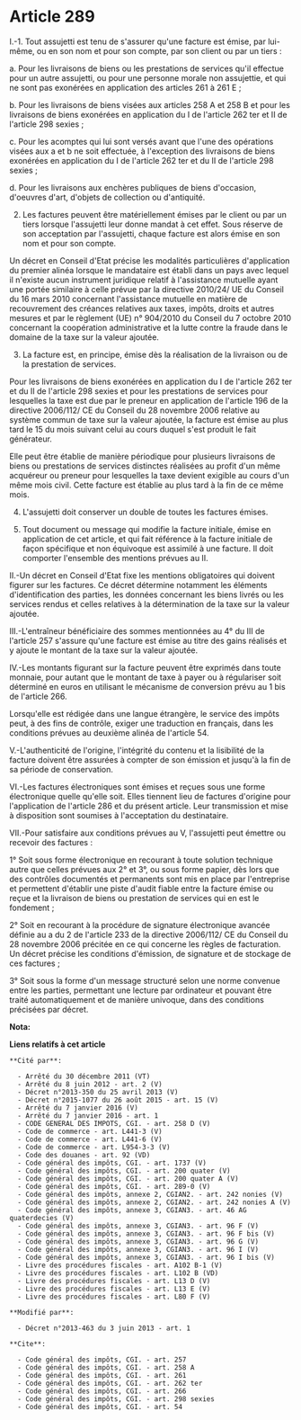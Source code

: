 # Article 289

I.-1. Tout assujetti est tenu de s'assurer qu'une facture est émise, par lui-même, ou en son nom et pour son compte, par son
client ou par un tiers : 

a. Pour les livraisons de biens ou les prestations de services qu'il effectue pour un autre assujetti, ou pour une personne
morale non assujettie, et qui ne sont pas exonérées en application des articles 261 à 261 E ; 

b. Pour les livraisons de biens visées aux articles 258 A et 258 B et pour les livraisons de biens exonérées en application
du I de l'article 262 ter et II de l'article 298 sexies ; 

c. Pour les acomptes qui lui sont versés avant que l'une des opérations visées aux a et b ne soit effectuée, à l'exception
des livraisons de biens exonérées en application du I de l'article 262 ter et du II de l'article 298 sexies ; 

d. Pour les livraisons aux enchères publiques de biens d'occasion, d'oeuvres d'art, d'objets de collection ou d'antiquité. 

2. Les factures peuvent être matériellement émises par le client ou par un tiers lorsque l'assujetti leur donne mandat à cet
effet. Sous réserve de son acceptation par l'assujetti, chaque facture est alors émise en son nom et pour son compte. 

Un décret en Conseil d'Etat précise les modalités particulières d'application du premier alinéa lorsque le mandataire est
établi dans un pays avec lequel il n'existe aucun instrument juridique relatif à l'assistance mutuelle ayant une portée
similaire à celle prévue par la directive 2010/24/ UE du Conseil du 16 mars 2010 concernant l'assistance mutuelle en matière
de recouvrement des créances relatives aux taxes, impôts, droits et autres mesures et par le règlement (UE) n° 904/2010 du
Conseil du 7 octobre 2010 concernant la coopération administrative et la lutte contre la fraude dans le domaine de la taxe
sur la valeur ajoutée. 

3. La facture est, en principe, émise dès la réalisation de la livraison ou de la prestation de services. 

Pour les livraisons de biens exonérées en application du I de l'article 262 ter et du II de l'article 298 sexies et pour les
prestations de services pour lesquelles la taxe est due par le preneur en application de l'article 196 de la directive
2006/112/ CE du Conseil du 28 novembre 2006 relative au système commun de taxe sur la valeur ajoutée, la facture est émise au
plus tard le 15 du mois suivant celui au cours duquel s'est produit le fait générateur. 

Elle peut être établie de manière périodique pour plusieurs livraisons de biens ou prestations de services distinctes
réalisées au profit d'un même acquéreur ou preneur pour lesquelles la taxe devient exigible au cours d'un même mois civil.
Cette facture est établie au plus tard à la fin de ce même mois. 

4. L'assujetti doit conserver un double de toutes les factures émises. 

5. Tout document ou message qui modifie la facture initiale, émise en application de cet article, et qui fait référence à la
facture initiale de façon spécifique et non équivoque est assimilé à une facture. Il doit comporter l'ensemble des mentions
prévues au II. 

II.-Un décret en Conseil d'Etat fixe les mentions obligatoires qui doivent figurer sur les factures. Ce décret détermine
notamment les éléments d'identification des parties, les données concernant les biens livrés ou les services rendus et celles
relatives à la détermination de la taxe sur la valeur ajoutée. 

III.-L'entraîneur bénéficiaire des sommes mentionnées au 4° du III de l'article 257 s'assure qu'une facture est émise au
titre des gains réalisés et y ajoute le montant de la taxe sur la valeur ajoutée. 

IV.-Les montants figurant sur la facture peuvent être exprimés dans toute monnaie, pour autant que le montant de taxe à payer
ou à régulariser soit déterminé en euros en utilisant le mécanisme de conversion prévu au 1 bis de l'article 266. 

Lorsqu'elle est rédigée dans une langue étrangère, le service des impôts peut, à des fins de contrôle, exiger une traduction
en français, dans les conditions prévues au deuxième alinéa de l'article 54. 

V.-L'authenticité de l'origine, l'intégrité du contenu et la lisibilité de la facture doivent être assurées à compter de son
émission et jusqu'à la fin de sa période de conservation. 

VI.-Les factures électroniques sont émises et reçues sous une forme électronique quelle qu'elle soit. Elles tiennent lieu de
factures d'origine pour l'application de l'article 286 et du présent article. Leur transmission et mise à disposition sont
soumises à l'acceptation du destinataire. 

VII.-Pour satisfaire aux conditions prévues au V, l'assujetti peut émettre ou recevoir des factures : 

1° Soit sous forme électronique en recourant à toute solution technique autre que celles prévues aux 2° et 3°, ou sous forme
papier, dès lors que des contrôles documentés et permanents sont mis en place par l'entreprise et permettent d'établir une
piste d'audit fiable entre la facture émise ou reçue et la livraison de biens ou prestation de services qui en est le
fondement ; 

2° Soit en recourant à la procédure de signature électronique avancée définie au a du 2 de l'article 233 de la directive
2006/112/ CE du Conseil du 28 novembre 2006 précitée en ce qui concerne les règles de facturation. Un décret précise les
conditions d'émission, de signature et de stockage de ces factures ; 

3° Soit sous la forme d'un message structuré selon une norme convenue entre les parties, permettant une lecture par
ordinateur et pouvant être traité automatiquement et de manière univoque, dans des conditions précisées par décret.

**Nota:**



**Liens relatifs à cet article**

	**Cité par**:

	  - Arrêté du 30 décembre 2011 (VT)
	  - Arrêté du 8 juin 2012 - art. 2 (V)
	  - Décret n°2013-350 du 25 avril 2013 (V)
	  - Décret n°2015-1077 du 26 août 2015 - art. 15 (V)
	  - Arrêté du 7 janvier 2016 (V)
	  - Arrêté du 7 janvier 2016 - art. 1
	  - CODE GENERAL DES IMPOTS, CGI. - art. 258 D (V)
	  - Code de commerce - art. L441-3 (V)
	  - Code de commerce - art. L441-6 (V)
	  - Code de commerce - art. L954-3-3 (V)
	  - Code des douanes - art. 92 (VD)
	  - Code général des impôts, CGI. - art. 1737 (V)
	  - Code général des impôts, CGI. - art. 200 quater (V)
	  - Code général des impôts, CGI. - art. 200 quater A (V)
	  - Code général des impôts, CGI. - art. 289-0 (V)
	  - Code général des impôts, annexe 2, CGIAN2. - art. 242 nonies (V)
	  - Code général des impôts, annexe 2, CGIAN2. - art. 242 nonies A (V)
	  - Code général des impôts, annexe 3, CGIAN3. - art. 46 AG quaterdecies (V)
	  - Code général des impôts, annexe 3, CGIAN3. - art. 96 F (V)
	  - Code général des impôts, annexe 3, CGIAN3. - art. 96 F bis (V)
	  - Code général des impôts, annexe 3, CGIAN3. - art. 96 G (V)
	  - Code général des impôts, annexe 3, CGIAN3. - art. 96 I (V)
	  - Code général des impôts, annexe 3, CGIAN3. - art. 96 I bis (V)
	  - Livre des procédures fiscales - art. A102 B-1 (V)
	  - Livre des procédures fiscales - art. L102 B (VD)
	  - Livre des procédures fiscales - art. L13 D (V)
	  - Livre des procédures fiscales - art. L13 E (V)
	  - Livre des procédures fiscales - art. L80 F (V)

	**Modifié par**:

	  - Décret n°2013-463 du 3 juin 2013 - art. 1

	**Cite**:

	  - Code général des impôts, CGI. - art. 257
	  - Code général des impôts, CGI. - art. 258 A
	  - Code général des impôts, CGI. - art. 261
	  - Code général des impôts, CGI. - art. 262 ter
	  - Code général des impôts, CGI. - art. 266
	  - Code général des impôts, CGI. - art. 298 sexies
	  - Code général des impôts, CGI. - art. 54
